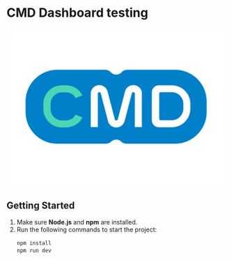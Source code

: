 # CMD Dashboard testing

![ Dashboard Overview](public/cmd_logo.png)

## Getting Started

1. Make sure **Node.js** and **npm** are installed.
2. Run the following commands to start the project:
   ```sh
   npm install
   npm run dev
   ```
